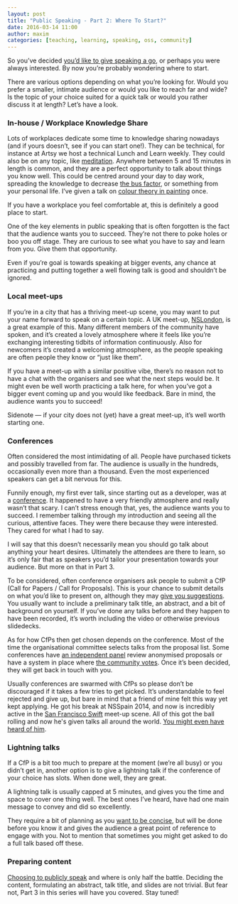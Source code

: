 ```yaml
---
layout: post
title: "Public Speaking - Part 2: Where To Start?"
date: 2016-03-14 11:00
author: maxim
categories: [teaching, learning, speaking, oss, community]
---
```


So you’ve decided [you’d like to give speaking a go][part1], or perhaps you were always interested. By now you’re probably wondering where to start.

There are various options depending on what you’re looking for. Would you prefer a smaller, intimate audience or would you like to reach far and wide? Is the topic of your choice suited for a quick talk or would you rather discuss it at length? Let’s have a look.

<!-- more -->

### In-house / Workplace Knowledge Share

Lots of workplaces dedicate some time to knowledge sharing nowadays (and if yours doesn’t, see if you can start one!). They can be technical, for instance at Artsy we host a technical Lunch and Learn weekly. They could also be on any topic, like [meditation][atc_meditation]. Anywhere between 5 and 15 minutes in length is common, and they are a perfect opportunity to talk about things you know well. This could be centred around your day to day work, spreading the knowledge to decrease [the bus factor][atc_busfactor], or something from your personal life. I’ve given a talk on [colour theory in painting][pst_colourtheory] once.

If you have a workplace you feel comfortable at, this is definitely a good place to start.

One of the key elements in public speaking that is often forgotten is the fact that the audience wants you to succeed. They’re not there to poke holes or boo you off stage. They are curious to see what you have to say and learn from you. Give them that opportunity.

Even if you’re goal is towards speaking at bigger events, any chance at practicing and putting together a well flowing talk is good and shouldn’t be ignored.

### Local meet-ups

If you’re in a city that has a thriving meet-up scene, you may want to put your name forward to speak on a certain topic. A UK meet-up, [NSLondon][nslondon], is a great example of this. Many different members of the community have spoken, and it’s created a lovely atmosphere where it feels like you’re exchanging interesting tidbits of information continuously. Also for newcomers it’s created a welcoming atmosphere, as the people speaking are often people they know or “just like them”.

If you have a meet-up with a similar positive vibe, there’s no reason not to have a chat with the organisers and see what the next steps would be. It might even be well worth practicing a talk here, for when you’ve got a bigger event coming up and you would like feedback. Bare in mind, the audience wants you to succeed!

Sidenote — if your city does not (yet) have a great meet-up, it’s well worth starting one.


### Conferences

Often considered the most intimidating of all. People have purchased tickets and possibly travelled from far. The audience is usually in the hundreds, occasionally even more than a thousand. Even the most experienced speakers can get a bit nervous for this.  

Funnily enough, my first ever talk, since starting out as a developer, was at a [conference][iosdevuk]. It happened to have a very friendly atmosphere and really wasn’t that scary. I can’t stress enough that, yes, the audience wants you to succeed. I remember talking through my introduction and seeing all the curious, attentive faces. They were there because they were interested. They cared for what I had to say.

I will say that this doesn’t necessarily mean you should go talk about anything your heart desires. Ultimately the attendees are there to learn, so it’s only fair that as speakers you’d tailor your presentation towards your audience. But more on that in Part 3.

To be considered, often conference organisers ask people to submit a CfP (Call for Papers / Call for Proposals). This is your chance to submit details on what you’d like to present on, although they may [give you suggestions][osfeels]. You usually want to include a preliminary talk title, an abstract, and a bit of background on yourself. If you’ve done any talks before and they happen to have been recorded, it’s worth including the video or otherwise previous slidedecks.

As for how CfPs then get chosen depends on the conference. Most of the time the organisational committee selects talks from the proposal list. Some conferences have [an independent panel][altconf] review anonymised proposals or have a system in place where [the community votes][uikonf]. Once it’s been decided, they will get back in touch with you.

Usually conferences are swarmed with CfPs so please don’t be discouraged if it takes a few tries to get picked. It’s understandable to feel rejected and give up, but bare in mind that a friend of mine felt this way yet kept applying. He got his break at NSSpain 2014, and now is incredibly active in the [San Francisco Swift][sfswift] meet-up scene. All of this got the ball rolling and now he's given talks all around the world. [You might even have heard of him][twt_jp].

### Lightning talks

If a CfP is a bit too much to prepare at the moment (we’re all busy) or you didn’t get in, another option is to give a lightning talk if the conference of your choice has slots. When done well, they are great.

A lightning talk is usually capped at 5 minutes, and gives you the time and space to cover one thing well. The best ones I’ve heard, have had one main message to convey and did so excellently.

They require a bit of planning as you [want to be concise][atc_shorter], but will be done before you know it and gives the audience a great point of reference to engage with you. Not to mention that sometimes you might get asked to do a full talk based off these.


### Preparing content

[Choosing to publicly speak][part1] and where is only half the battle. Deciding the content, formulating an abstract, talk title, and slides are not trivial. But fear not, Part 3 in this series will have you covered. Stay tuned!

[part1]: http://artsy.github.io/blog/2016/03/09/public-speaking-part1-is-it-for-me/
[atc_meditation]: https://www.artsy.net/article/natalia-maldonado-introduction-to-office-meditation-5-steps-to-peace-of-mind-at-work
[atc_busfactor]: https://en.wikipedia.org/wiki/Bus_factor
[pst_colourtheory]: https://speakerdeck.com/mennenia/colour-theory
[nslondon]: http://www.meetup.com/NSLondon/
[iosdevuk]: http://www.iosdevuk.com/
[osfeels]: http://www.osfeels.com/talk-ideas/
[altconf]: http://www.altconf.com
[uikonf]: http://cfp.uikonf.com/about
[sfswift]: http://www.meetup.com/swift-language/
[twt_jp]: https://twitter.com/simjp
[atc_shorter]: http://quoteinvestigator.com/2012/04/28/shorter-letter/
